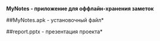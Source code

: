 **MyNotes - приложение для оффлайн-хранения заметок**

##MyNotes.apk - установочный файл*

##report.pptx - презентация проекта*
